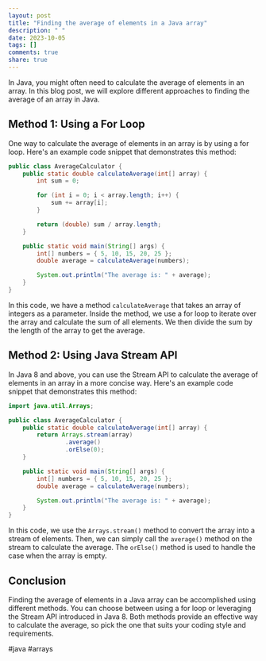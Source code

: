 ```yaml
---
layout: post
title: "Finding the average of elements in a Java array"
description: " "
date: 2023-10-05
tags: []
comments: true
share: true
---
```


In Java, you might often need to calculate the average of elements in an array. In this blog post, we will explore different approaches to finding the average of an array in Java.

## Method 1: Using a For Loop

One way to calculate the average of elements in an array is by using a for loop. Here's an example code snippet that demonstrates this method:

```java
public class AverageCalculator {
    public static double calculateAverage(int[] array) {
        int sum = 0;

        for (int i = 0; i < array.length; i++) {
            sum += array[i];
        }

        return (double) sum / array.length;
    }

    public static void main(String[] args) {
        int[] numbers = { 5, 10, 15, 20, 25 };
        double average = calculateAverage(numbers);

        System.out.println("The average is: " + average);
    }
}
```

In this code, we have a method `calculateAverage` that takes an array of integers as a parameter. Inside the method, we use a for loop to iterate over the array and calculate the sum of all elements. We then divide the sum by the length of the array to get the average.

## Method 2: Using Java Stream API

In Java 8 and above, you can use the Stream API to calculate the average of elements in an array in a more concise way. Here's an example code snippet that demonstrates this method:

```java
import java.util.Arrays;

public class AverageCalculator {
    public static double calculateAverage(int[] array) {
        return Arrays.stream(array)
                .average()
                .orElse(0);
    }

    public static void main(String[] args) {
        int[] numbers = { 5, 10, 15, 20, 25 };
        double average = calculateAverage(numbers);

        System.out.println("The average is: " + average);
    }
}
```

In this code, we use the `Arrays.stream()` method to convert the array into a stream of elements. Then, we can simply call the `average()` method on the stream to calculate the average. The `orElse()` method is used to handle the case when the array is empty.

## Conclusion

Finding the average of elements in a Java array can be accomplished using different methods. You can choose between using a for loop or leveraging the Stream API introduced in Java 8. Both methods provide an effective way to calculate the average, so pick the one that suits your coding style and requirements.

#java #arrays